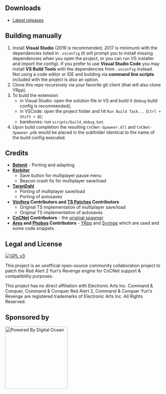 Downloads
---------
- [Latest releases](https://github.com/CnCNet/yrpp-spawner/releases)

Building manually
-----------------

1. Install **Visual Studio** (2019 is recommended, 2017 is minimum) with the dependencies listed in `.vsconfig` (it will prompt you to install missing dependencies when you open the project, or you can run VS installer and import the config). If you prefer to use **Visual Studio Code** you may install **VS Build Tools** with the dependencies from `.vsconfig` instead. Not using a code editor or IDE and building via **command line scripts** included with the project is also an option.
2. Clone this repo recursively via your favorite git client (that will also clone YRpp).
3. To build the extension:
   - in Visual Studio: open the solution file in VS and build it (`Debug` build config is recommended);
   - in VSCode: open the project folder and hit `Run Build Task...` (`Ctrl + Shift + B`);
   - barebones: run `scripts/build_debug.bat`.
4. Upon build completion the resulting `CnCNet-Spawner.dll` and `CnCNet-Spawner.pdb` would be placed in the subfolder identical to the name of the build config executed.

Credits
-------
- **[Belonit](https://github.com/Belonit)** - Porting and adapting
- **[Kerbiter](https://github.com/Metadorius)**
  - Save button for multiplayer pause menu
  - Beacon crash fix for multiplayer save/load
- **[TaranDahl](https://github.com/TaranDahl)**
  - Porting of multiplayer save/load
  - Porting of autosaves
- **[Vinifera](https://github.com/Vinifera-Developers/Vinifera) Contributors and [TS Patches](https://github.com/CnCNet/ts-patches) Contributors**
  - Original TS implementation of multiplayer save/load
  - Original TS implementation of autosaves
- **[CnCNet](https://github.com/CnCNet) Contributors** - the [original spawner](https://github.com/CnCNet/yr-patches)
- **[Ares](https://github.com/Ares-Developers/Ares) and [Phobos](https://github.com/Phobos-developers/Phobos) Contributors** - [YRpp](https://github.com/Phobos-developers/yrpp) and [Syringe](https://github.com/Ares-Developers/Syringe) which are used and some code snippets

Legal and License
-----
[![GPL v3](https://www.gnu.org/graphics/gplv3-127x51.png)](https://opensource.org/licenses/GPL-3.0)

This project is an unofficial open-source community collaboration project to patch the Red Alert 2 Yuri's Revenge engine for CnCNet support & compatibility purposes.

This project has no direct affiliation with Electronic Arts Inc. Command & Conquer, Command & Conquer Red Alert 2, Command & Conquer Yuri's Revenge are registered trademarks of Electronic Arts Inc. All Rights Reserved.

Sponsored by
------------
<a href="https://www.digitalocean.com/?refcode=337544e2ec7b&utm_campaign=Referral_Invite&utm_medium=opensource&utm_source=CnCNet" title="Powered by Digital Ocean" target="_blank">
    <img src="https://opensource.nyc3.cdn.digitaloceanspaces.com/attribution/assets/PoweredByDO/DO_Powered_by_Badge_blue.svg" width="201px" alt="Powered By Digital Ocean" />
</a>
